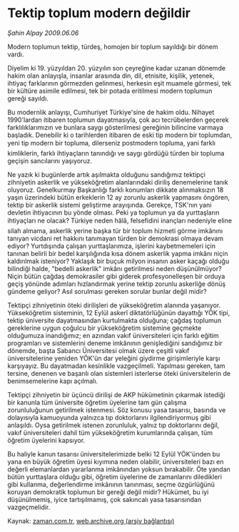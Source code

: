 # Tektip toplum modern değildir

*Şahin Alpay 2009.06.06*

<tr><td class="metin" colspan="2" style="padding-top: 20px; padding-left: 5px; padding-right: 10px;">Modern toplumun tektip, türdeş, homojen bir toplum sayıldığı bir dönem vardı.</td></tr><tr><td class="metin" colspan="2" style="padding-top: 20px; padding-left: 5px; padding-right: 10px;"><p>Diyelim ki 19. yüzyıldan 20. yüzyılın son çeyreğine kadar uzanan dönemde hakim olan anlayışla, insanlar arasında din, dil, etnisite, kişilik, yetenek, ihtiyaç farklarının görmezden gelinmesi, herkesin eşit muamele görmesi, tek bir kültüre asimile edilmesi, tek bir potada eritilmesi modern toplumun gereği sayıldı.
<p>Bu modernlik anlayışı, Cumhuriyet Türkiye'sine de hakim oldu. Nihayet 1990'lardan itibaren toplumun dayatmasıyla, çok acı tecrübelerden geçerek farklılıklarımızın ve bunlara saygı gösterilmesi gereğinin bilincine varmaya başladık. Denebilir ki o tarihlerden itibaren de eski tip modern bir toplumdan, yeni tip modern bir topluma, dilerseniz postmodern topluma, yani farklı kimliklerin, farklı ihtiyaçların tanındığı ve saygı gördüğü türden bir topluma geçişin sancılarını yaşıyoruz.
<p>Ne yazık ki bugünlerde artık aşılmakta olduğunu sandığımız tektipçi zihniyetin askerlik ve yükseköğretim alanlarındaki diriliş denemelerine tanık oluyoruz. Genelkurmay Başkanlığı farklı konumları dikkate alınmaksızın 18 yaşın üzerindeki bütün erkeklerin 12 ay zorunlu askerlik yapmasını öngören, tektip bir askerlik sistemi geliştirme arayışında. Gerekçe, TSK'nın yani devletin ihtiyacının bu yönde olması. Peki ya toplumun ya da yurttaşların ihtiyaçları ne olacak? Türkiye neden hâlâ, felsefidini inançları nedeniyle eline silah almama, askerlik yerine başka tür bir toplum hizmeti görme imkânını tanıyan vicdani ret hakkını tanımayan türden bir demokrasi olmaya devam ediyor? Yurtdışında çalışan yurttaşlarımıza, işlerini kaybetmemeleri için tanınan belirli bir bedel karşılığında kısa dönem askerlik yapma imkânı niçin kaldırılmak isteniyor? Yaklaşık bir buçuk milyon insanın asker kaçağı olduğu bilindiği halde, "bedelli askerlik" imkânı getirilmesi neden düşünülmüyor? Niçin bütün çağdaş demokrasiler gibi giderek profesyonelleşen bir orduya geçiş yönünde adımları hızlandırmak yerine tektip zorunlu askerliğe dönüş gündeme geliyor? Asıl sorulması gereken sorular bunlar değil midir?
<p>Tektipçi zihniyetinin öteki dirilişleri de yükseköğretim alanında yaşanıyor. Yükseköğretim sisteminin, 12 Eylül askerî diktatörlüğünün dayattığı YÖK tipi, tektip üniversite dayatmasından kurtulmakta olduğuna; çağdaş toplumun gereklerine uygun çoğulcu bir yükseköğretim sistemine geçmekte olduğumuza inandığımız; en azından vakıf üniversiteleri için farklı eğitim programları ve sistemlerini deneme imkânının genişlediğini sandığımız bir dönemde, başta Sabancı Üniversitesi olmak üzere çeşitli vakıf üniversitelerine yeniden YÖK'ün dar yeleğini giydirme girişimleriyle karşı karşıyayız. Bu dayatmadan kesinlikle vazgeçilmeli. Yapılması gereken, tam tersine, denenen ve başarılı olan sistemleri isterlerse öteki üniversitelerin de benimsemelerine kapı açılmalı.
<p>Tektipçi zihniyetin bir üçüncü dirilişi de AKP hükümetinin çıkarmak istediği bir kanunla tüm üniversite öğretim üyelerine tam gün çalışma zorunluluğunun getirilmek istenmesi. Söz konusu yasa tasarısı, basında ve dolayısıyla kamuoyunda yalnızca tıp doktorlarını ilgilendiriyormuş gibi anlaşıldı. Oysa getirilmek istenen zorunluluk, yalnız tıp doktorlarını değil, vakıf üniversiteleri dahil tüm yükseköğretim kurumlarında çalışan, tüm öğretim üyelerini kapsıyor.
<p>Bu haliyle kanun tasarısı üniversitelerimizde belki 12 Eylül YÖK'ünden bu yana en büyük öğretim üyesi kıyımına neden olabilir, üniversiteleri bazı en değerli elemanlardan yararlanma imkânından yoksun bırakabilir. Öte yandan bütün yurttaşlara olduğu gibi, öğretim üyelerine de zamanlarını diledikleri gibi kullanma, değerlendirme imkânının tanınması, seçme özgürlüğünü koruyan demokratik toplumun bir gereği değil midir? Hükümet, bu iyi düşünülmemiş, iyice tartışılmamış, çok sakıncalı yasa tasarısından vazgeçmelidir. <br/></p></p></p></p></p></p></td></tr>

Kaynak: [zaman.com.tr](http://zaman.com.tr/yazar.do?yazino=855798), [web.archive.org (arşiv bağlantısı)](http://web.archive.org/web/20090610231206/http://www.zaman.com.tr:80/yazar.do?yazino=855798)
